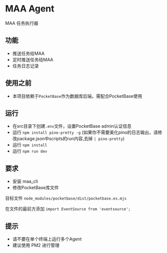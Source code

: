 # MAA Agent 
MAA 任务执行器

## 功能
- 推送任务给MAA
- 定时推送任务给MAA
- 任务日志记录

## 使用之前
- 本项目依赖于`PocketBase`作为数据库后端，需配合PocketBase使用

## 运行
- 在src目录下创建`.env`文件，设置PocketBase admin认证信息
- 运行 `npm install pino-pretty -g` (如果你不需要美化pino的日志输出，请修改package.json中scripts的run内容,去掉 `| pino-pretty`)
- 运行 `npm install`
- 运行 `npm run dev`

## 要求
- 安装 maa_cli
- 修改PocketBase库文件

目标文件 `node_modules/pocketbase/dist/pocketbase.es.mjs` 

在文件的最前方添加 `import EventSource from 'eventsource';`

## 提示
- 请不要在单个终端上运行多个Agent 
- 建议使用 PM2 进行管理

